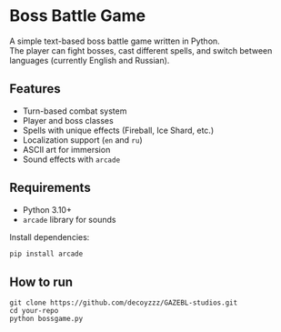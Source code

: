 # Boss Battle Game

A simple text-based boss battle game written in Python.  
The player can fight bosses, cast different spells, and switch between languages (currently English and Russian).

## Features
- Turn-based combat system
- Player and boss classes
- Spells with unique effects (Fireball, Ice Shard, etc.)
- Localization support (`en` and `ru`)
- ASCII art for immersion
- Sound effects with `arcade`

## Requirements
- Python 3.10+
- `arcade` library for sounds

Install dependencies:
```bash
pip install arcade
```

## How to run
```
git clone https://github.com/decoyzzz/GAZEBL-studios.git
cd your-repo
python bossgame.py
```
